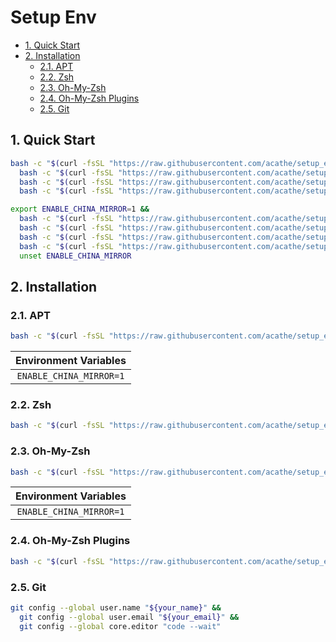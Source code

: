 # Setup Env

- [1. Quick Start](#1-quick-start)
- [2. Installation](#2-installation)
  - [2.1. APT](#21-apt)
  - [2.2. Zsh](#22-zsh)
  - [2.3. Oh-My-Zsh](#23-oh-my-zsh)
  - [2.4. Oh-My-Zsh Plugins](#24-oh-my-zsh-plugins)
  - [2.5. Git](#25-git)

## 1. Quick Start

```bash
bash -c "$(curl -fsSL "https://raw.githubusercontent.com/acathe/setup_env/orbstack_machines/master/setup/apt.sh")" &&
  bash -c "$(curl -fsSL "https://raw.githubusercontent.com/acathe/setup_env/orbstack_machines/master/setup/zsh.sh")" &&
  bash -c "$(curl -fsSL "https://raw.githubusercontent.com/acathe/setup_env/orbstack_machines/master/setup/omz.sh")" &&
  bash -c "$(curl -fsSL "https://raw.githubusercontent.com/acathe/setup_env/orbstack_machines/master/setup/omz_plugins.sh")" &&
```

```bash
export ENABLE_CHINA_MIRROR=1 &&
  bash -c "$(curl -fsSL "https://raw.githubusercontent.com/acathe/setup_env/orbstack_machines/master/setup/apt.sh")" &&
  bash -c "$(curl -fsSL "https://raw.githubusercontent.com/acathe/setup_env/orbstack_machines/master/setup/zsh.sh")" &&
  bash -c "$(curl -fsSL "https://raw.githubusercontent.com/acathe/setup_env/orbstack_machines/master/setup/omz.sh")" &&
  bash -c "$(curl -fsSL "https://raw.githubusercontent.com/acathe/setup_env/orbstack_machines/master/setup/omz_plugins.sh")" &&
  unset ENABLE_CHINA_MIRROR
```

## 2. Installation

### 2.1. APT

```bash
bash -c "$(curl -fsSL "https://raw.githubusercontent.com/acathe/setup_env/orbstack_machines/master/setup/apt.sh")"
```

| Environment Variables |
| :-: |
| `ENABLE_CHINA_MIRROR=1` |

### 2.2. Zsh

```bash
bash -c "$(curl -fsSL "https://raw.githubusercontent.com/acathe/setup_env/orbstack_machines/master/setup/zsh.sh")"
```

### 2.3. Oh-My-Zsh

```bash
bash -c "$(curl -fsSL "https://raw.githubusercontent.com/acathe/setup_env/orbstack_machines/master/setup/omz.sh")"
```

| Environment Variables |
| :-: |
| `ENABLE_CHINA_MIRROR=1` |

### 2.4. Oh-My-Zsh Plugins

```bash
bash -c "$(curl -fsSL "https://raw.githubusercontent.com/acathe/setup_env/orbstack_machines/master/setup/omz_plugins.sh")"
```

### 2.5. Git

```bash
git config --global user.name "${your_name}" &&
  git config --global user.email "${your_email}" &&
  git config --global core.editor "code --wait"
```
